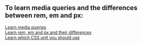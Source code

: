 <h2>To learn media queries and the differences between rem, em and px:</h2>
<a href="https://developer.mozilla.org/en-US/docs/Learn/CSS/CSS_layout/Media_queries">Learn media queries</a>
<br>
<a href="https://elementor.com/help/whats-the-difference-between-px-em-rem-vw-and-vh/">Learn rem, em and px and their differences</a>
<br>
<a href="https://www.makeuseof.com/px-vs-em-vs-rem-which-css-unit-should-you-use/">Learn which CSS unit you should use</a>
